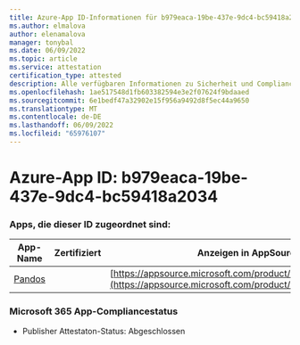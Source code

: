 ```yaml
---
title: Azure-App ID-Informationen für b979eaca-19be-437e-9dc4-bc59418a2034
ms.author: elmalova
author: elenamalova
manager: tonybal
ms.date: 06/09/2022
ms.topic: article
ms.service: attestation
certification_type: attested
description: Alle verfügbaren Informationen zu Sicherheit und Compliance für b979eaca-19be-437e-9dc4-bc59418a2034.
ms.openlocfilehash: 1ae517548d1fb603382594e3e2f07624f9bdaaed
ms.sourcegitcommit: 6e1bedf47a32902e15f956a9492d8f5ec44a9650
ms.translationtype: MT
ms.contentlocale: de-DE
ms.lasthandoff: 06/09/2022
ms.locfileid: "65976107"
---
```

# <a name="azure-app-id-b979eaca-19be-437e-9dc4-bc59418a2034"></a>Azure-App ID: b979eaca-19be-437e-9dc4-bc59418a2034


### <a name="apps-associated-with-this-id"></a>Apps, die dieser ID zugeordnet sind:
| **App-Name** | **Zertifiziert** | **Anzeigen in AppSource** |
|--------------|---------------|-----------------------|
| [Pandos](../forward/WA200003534.md) |  | [https://appsource.microsoft.com/product/office/WA200003534](https://appsource.microsoft.com/product/office/WA200003534) |

### <a name="microsoft-365-app-compliance-status"></a>Microsoft 365 App-Compliancestatus
- Publisher Attestaton-Status: Abgeschlossen
